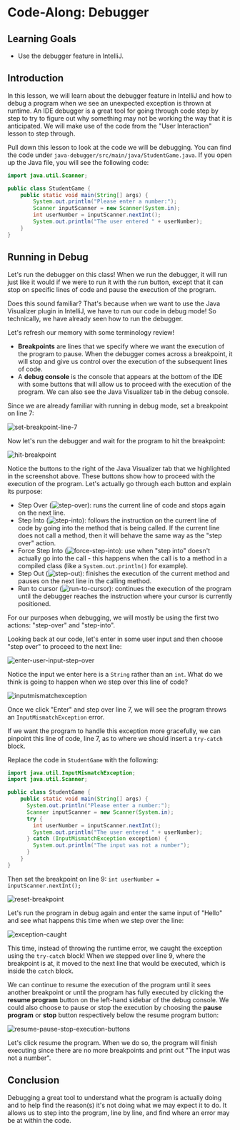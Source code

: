 # Code-Along: Debugger

## Learning Goals

- Use the debugger feature in IntelliJ.

## Introduction

In this lesson, we will learn about the debugger feature in IntelliJ and how to
debug a program when we see an unexpected exception is thrown at runtime. An IDE
debugger is a great tool for going through code step by step to try to figure
out why something may not be working the way that it is anticipated. We will
make use of the code from the "User Interaction" lesson to step through.

Pull down this lesson to look at the code we will be debugging. You can find
the code under `java-debugger/src/main/java/StudentGame.java`. If you open up
the Java file, you will see the following code:

```java
import java.util.Scanner;

public class StudentGame {
    public static void main(String[] args) {
        System.out.println("Please enter a number:");
        Scanner inputScanner = new Scanner(System.in);
        int userNumber = inputScanner.nextInt();
        System.out.println("The user entered " + userNumber);
    }
}
```

## Running in Debug

Let's run the debugger on this class! When we run the debugger, it will run just
like it would if we were to run it with the run button, except that it can stop
on specific lines of code and pause the execution of the program.

Does this sound familiar? That's because when we want to use the Java Visualizer
plugin in IntelliJ, we have to run our code in debug mode! So technically, we
have already seen how to run the debugger.

Let's refresh our memory with some terminology review!

- **Breakpoints** are lines that we specify where we want the execution of the
  program to pause. When the debugger comes across a breakpoint, it will stop
  and give us control over the execution of the subsequent lines of code.
- A **debug console** is the console that appears at the bottom of the IDE with
  some buttons that will allow us to proceed with the execution of the program.
  We can also see the Java Visualizer tab in the debug console.

Since we are already familiar with running in debug mode, set a breakpoint on
line 7:

![set-breakpoint-line-7](https://curriculum-content.s3.amazonaws.com/java-mod-1/debugger/intellij-debugger-set-breakpoint.png)

Now let's run the debugger and wait for the program to hit the breakpoint:

![hit-breakpoint](https://curriculum-content.s3.amazonaws.com/java-mod-1/debugger/intellij-debugger-hit-breakpoint.png)

Notice the buttons to the right of the Java Visualizer tab that we highlighted
in the screenshot above. These buttons show how to proceed with the execution of
the program. Let's actually go through each button and explain its purpose:

- Step Over (![step-over](https://curriculum-content.s3.amazonaws.com/java-mod-3/debugger/step-over.png)):
  runs the current line of code and stops again on the next line.
- Step Into (![step-into](https://curriculum-content.s3.amazonaws.com/java-mod-3/debugger/step-in.png)):
  follows the instruction on the current line of code by going into
  the method that is being called. If the current line does not call a method,
  then it will behave the same way as the "step over" action.
- Force Step Into (![force-step-into](https://curriculum-content.s3.amazonaws.com/java-mod-3/debugger/force-step-in.png)):
  use when "step into" doesn't actually go into the call - this
  happens when the call is to a method in a compiled class (like a
  `System.out.println()` for example).
- Step Out (![step-out](https://curriculum-content.s3.amazonaws.com/java-mod-3/debugger/step-out.png)):
  finishes the execution of the current method and pauses on the
  next line in the calling method.
- Run to cursor (![run-to-cursor](https://curriculum-content.s3.amazonaws.com/java-mod-3/debugger/run-to-cursor.png)):
  continues the execution of the program until the debugger
  reaches the instruction where your cursor is currently positioned.

For our purposes when debugging, we will mostly be using the first two actions:
"step-over" and "step-into".

Looking back at our code, let's enter in some user input and then choose "step
over" to proceed to the next line:

![enter-user-input-step-over](https://curriculum-content.s3.amazonaws.com/java-mod-1/debugger/intellij-debugger-enter-input.PNG)

Notice the input we enter here is a `String` rather than an `int`. What do we
think is going to happen when we step over this line of code?

![inputmismatchexception](https://curriculum-content.s3.amazonaws.com/java-mod-1/debugger/inputmismatch-error.PNG)

Once we click "Enter" and step over line 7, we will see the program throws an
`InputMismatchException` error.

If we want the program to handle this exception more gracefully, we can pinpoint
this line of code, line 7, as to where we should insert a `try-catch` block.

Replace the code in `StudentGame` with the following:

```java
import java.util.InputMismatchException;
import java.util.Scanner;

public class StudentGame {
    public static void main(String[] args) {
      System.out.println("Please enter a number:");
      Scanner inputScanner = new Scanner(System.in);
      try {
        int userNumber = inputScanner.nextInt();
        System.out.println("The user entered " + userNumber);
      } catch (InputMismatchException exception) {
        System.out.println("The input was not a number");
      }
    }
}
```

Then set the breakpoint on line 9: `int userNumber = inputScanner.nextInt();`

![reset-breakpoint](https://curriculum-content.s3.amazonaws.com/java-mod-1/debugger/intellij-debugger-reset-breakpoint.PNG)

Let's run the program in debug again and enter the same input of "Hello" and see
what happens this time when we step over the line:

![exception-caught](https://curriculum-content.s3.amazonaws.com/java-mod-1/debugger/intellij-debugger-execution-falls-into-catch.PNG)

This time, instead of throwing the runtime error, we caught the exception using
the `try-catch` block! When we stepped over line 9, where the breakpoint is at,
it moved to the next line that would be executed, which is inside the `catch`
block.

We can continue to resume the execution of the program until it sees another
breakpoint or until the program has fully executed by clicking the
**resume program** button on the left-hand sidebar of the debug console. We
could also choose to pause or stop the execution by choosing the
**pause program** or **stop** button respectively below the resume program
button:

![resume-pause-stop-execution-buttons](https://curriculum-content.s3.amazonaws.com/java-mod-1/debugger/resume-pause-stop-program.PNG)

Let's click resume the program. When we do so, the program will finish executing
since there are no more breakpoints and print out "The input was not a number".

## Conclusion

Debugging a great tool to understand what the program is actually doing and to
help find the reason(s) it's not doing what we may expect it to do. It allows us
to step into the program, line by line, and find where an error may be at within
the code.
